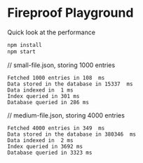 # Fireproof Playground

Quick look at the performance

```bash
npm install
npm start
```

// small-file.json, storing 1000 entries
```
Fetched 1000 entries in 108  ms
Data stored in the database in 15337  ms
Data indexed in  1 ms
Index queried in 301 ms
Database queried in 286 ms
```

// medium-file.json, storing 4000 entries
```
Fetched 4000 entries in 349  ms
Data stored in the database in 380346  ms
Data indexed in  2 ms
Index queried in 3692 ms
Database queried in 3323 ms
```

